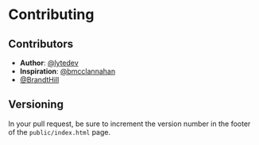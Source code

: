 # Contributing

## Contributors

* **Author**: [@lytedev](https://github.com/lytedev)
* **Inspiration**: [@bmcclannahan](https://github.com/bmcclannahan)
* [@BrandtHill](https://github.com/BrandtHill)

## Versioning

In your pull request, be sure to increment the version number in the footer of
the `public/index.html` page.

